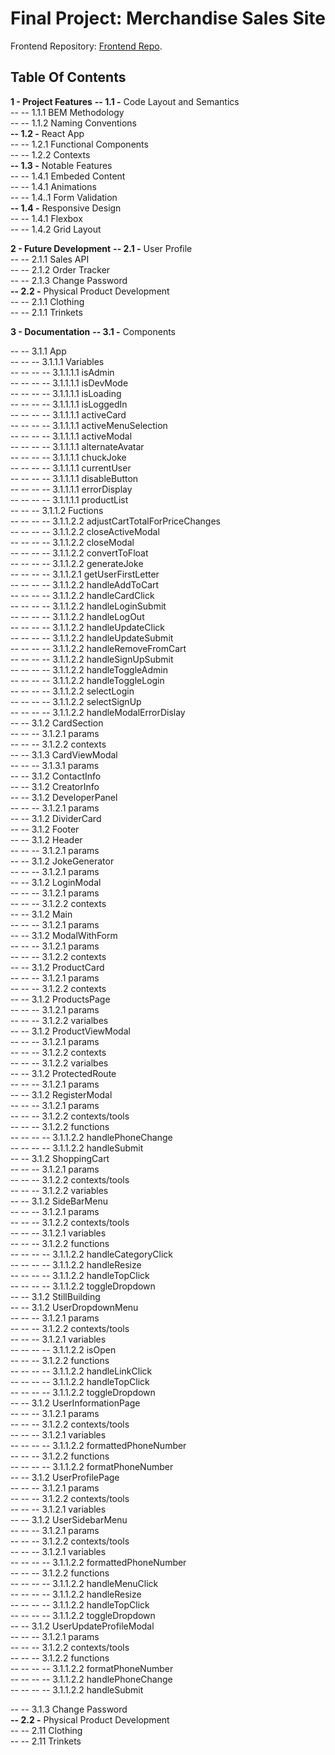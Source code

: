 # Final Project: Merchandise Sales Site

Frontend Repository: [Frontend Repo](https://github.com/DavidMiles1925/fp-frontend).

## Table Of Contents

**1 - Project Features**
**-- 1.1 -** Code Layout and Semantics  
-- -- 1.1.1 BEM Methodology  
-- -- 1.1.2 Naming Conventions  
**-- 1.2 -** React App  
-- -- 1.2.1 Functional Components  
-- -- 1.2.2 Contexts  
**-- 1.3 -** Notable Features  
-- -- 1.4.1 Embeded Content  
-- -- 1.4.1 Animations  
-- -- 1.4..1 Form Validation  
**-- 1.4 -** Responsive Design  
-- -- 1.4.1 Flexbox  
-- -- 1.4.2 Grid Layout

**2 - Future Development**
**-- 2.1 -** User Profile  
-- -- 2.1.1 Sales API  
-- -- 2.1.2 Order Tracker  
-- -- 2.1.3 Change Password  
**-- 2.2 -** Physical Product Development  
-- -- 2.1.1 Clothing  
-- -- 2.1.1 Trinkets

**3 - Documentation**
**-- 3.1 -** Components

-- -- 3.1.1 App  
-- -- -- 3.1.1.1 Variables  
-- -- -- -- 3.1.1.1.1 isAdmin  
-- -- -- -- 3.1.1.1.1 isDevMode  
-- -- -- -- 3.1.1.1.1 isLoading  
-- -- -- -- 3.1.1.1.1 isLoggedIn  
-- -- -- -- 3.1.1.1.1 activeCard  
-- -- -- -- 3.1.1.1.1 activeMenuSelection  
-- -- -- -- 3.1.1.1.1 activeModal  
-- -- -- -- 3.1.1.1.1 alternateAvatar  
-- -- -- -- 3.1.1.1.1 chuckJoke  
-- -- -- -- 3.1.1.1.1 currentUser  
-- -- -- -- 3.1.1.1.1 disableButton  
-- -- -- -- 3.1.1.1.1 errorDisplay  
-- -- -- -- 3.1.1.1.1 productList  
-- -- -- 3.1.1.2 Fuctions  
-- -- -- -- 3.1.1.2.2 adjustCartTotalForPriceChanges  
-- -- -- -- 3.1.1.2.2 closeActiveModal  
-- -- -- -- 3.1.1.2.2 closeModal  
-- -- -- -- 3.1.1.2.2 convertToFloat  
-- -- -- -- 3.1.1.2.2 generateJoke  
-- -- -- -- 3.1.1.2.1 getUserFirstLetter  
-- -- -- -- 3.1.1.2.2 handleAddToCart  
-- -- -- -- 3.1.1.2.2 handleCardClick  
-- -- -- -- 3.1.1.2.2 handleLoginSubmit  
-- -- -- -- 3.1.1.2.2 handleLogOut  
-- -- -- -- 3.1.1.2.2 handleUpdateClick  
-- -- -- -- 3.1.1.2.2 handleUpdateSubmit  
-- -- -- -- 3.1.1.2.2 handleRemoveFromCart  
-- -- -- -- 3.1.1.2.2 handleSignUpSubmit  
-- -- -- -- 3.1.1.2.2 handleToggleAdmin  
-- -- -- -- 3.1.1.2.2 handleToggleLogin  
-- -- -- -- 3.1.1.2.2 selectLogin  
-- -- -- -- 3.1.1.2.2 selectSignUp  
-- -- -- -- 3.1.1.2.2 handleModalErrorDislay  
-- -- 3.1.2 CardSection  
-- -- -- 3.1.2.1 params  
-- -- -- 3.1.2.2 contexts  
-- -- 3.1.3 CardViewModal  
-- -- -- 3.1.3.1 params  
-- -- 3.1.2 ContactInfo  
-- -- 3.1.2 CreatorInfo  
-- -- 3.1.2 DeveloperPanel  
-- -- -- 3.1.2.1 params  
-- -- 3.1.2 DividerCard  
-- -- 3.1.2 Footer  
-- -- 3.1.2 Header  
-- -- -- 3.1.2.1 params  
-- -- 3.1.2 JokeGenerator  
-- -- -- 3.1.2.1 params  
-- -- 3.1.2 LoginModal  
-- -- -- 3.1.2.1 params  
-- -- -- 3.1.2.2 contexts  
-- -- 3.1.2 Main  
-- -- -- 3.1.2.1 params  
-- -- 3.1.2 ModalWithForm  
-- -- -- 3.1.2.1 params  
-- -- -- 3.1.2.2 contexts  
-- -- 3.1.2 ProductCard  
-- -- -- 3.1.2.1 params  
-- -- -- 3.1.2.2 contexts  
-- -- 3.1.2 ProductsPage  
-- -- -- 3.1.2.1 params  
-- -- -- 3.1.2.2 varialbes  
-- -- 3.1.2 ProductViewModal  
-- -- -- 3.1.2.1 params  
-- -- -- 3.1.2.2 contexts  
-- -- -- 3.1.2.2 varialbes  
-- -- 3.1.2 ProtectedRoute  
-- -- -- 3.1.2.1 params  
-- -- 3.1.2 RegisterModal  
-- -- -- 3.1.2.1 params  
-- -- -- 3.1.2.2 contexts/tools  
-- -- -- 3.1.2.2 functions  
-- -- -- -- 3.1.1.2.2 handlePhoneChange  
-- -- -- -- 3.1.1.2.2 handleSubmit  
-- -- 3.1.2 ShoppingCart  
-- -- -- 3.1.2.1 params  
-- -- -- 3.1.2.2 contexts/tools  
-- -- -- 3.1.2.2 variables  
-- -- 3.1.2 SideBarMenu  
-- -- -- 3.1.2.1 params  
-- -- -- 3.1.2.2 contexts/tools  
-- -- -- 3.1.2.1 variables  
-- -- -- 3.1.2.2 functions  
-- -- -- -- 3.1.1.2.2 handleCategoryClick  
-- -- -- -- 3.1.1.2.2 handleResize  
-- -- -- -- 3.1.1.2.2 handleTopClick  
-- -- -- -- 3.1.1.2.2 toggleDropdown  
-- -- 3.1.2 StillBuilding  
-- -- 3.1.2 UserDropdownMenu  
-- -- -- 3.1.2.1 params  
-- -- -- 3.1.2.2 contexts/tools  
-- -- -- 3.1.2.1 variables  
-- -- -- -- 3.1.1.2.2 isOpen  
-- -- -- 3.1.2.2 functions  
-- -- -- -- 3.1.1.2.2 handleLinkClick  
-- -- -- -- 3.1.1.2.2 handleTopClick  
-- -- -- -- 3.1.1.2.2 toggleDropdown  
-- -- 3.1.2 UserInformationPage  
-- -- -- 3.1.2.1 params  
-- -- -- 3.1.2.2 contexts/tools  
-- -- -- 3.1.2.1 variables  
-- -- -- -- 3.1.1.2.2 formattedPhoneNumber  
-- -- -- 3.1.2.2 functions  
-- -- -- -- 3.1.1.2.2 formatPhoneNumber  
-- -- 3.1.2 UserProfilePage  
-- -- -- 3.1.2.1 params  
-- -- -- 3.1.2.2 contexts/tools  
-- -- -- 3.1.2.1 variables  
-- -- 3.1.2 UserSidebarMenu  
-- -- -- 3.1.2.1 params  
-- -- -- 3.1.2.2 contexts/tools  
-- -- -- 3.1.2.1 variables  
-- -- -- -- 3.1.1.2.2 formattedPhoneNumber  
-- -- -- 3.1.2.2 functions  
-- -- -- -- 3.1.1.2.2 handleMenuClick  
-- -- -- -- 3.1.1.2.2 handleResize  
-- -- -- -- 3.1.1.2.2 handleTopClick  
-- -- -- -- 3.1.1.2.2 toggleDropdown  
-- -- 3.1.2 UserUpdateProfileModal  
-- -- -- 3.1.2.1 params  
-- -- -- 3.1.2.2 contexts/tools  
-- -- -- 3.1.2.2 functions  
-- -- -- -- 3.1.1.2.2 formatPhoneNumber  
-- -- -- -- 3.1.1.2.2 handlePhoneChange  
-- -- -- -- 3.1.1.2.2 handleSubmit

-- -- 3.1.3 Change Password  
**-- 2.2 -** Physical Product Development  
-- -- 2.11 Clothing  
-- -- 2.11 Trinkets
